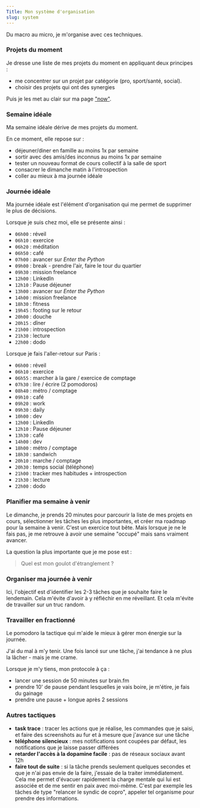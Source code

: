 ```yaml
---
Title: Mon système d'organisation
slug: system
---
```



Du macro au micro, je m'organise avec ces techniques.

### Projets du moment

Je dresse une liste de mes projets du moment en appliquant deux principes : 

- me concentrer sur un projet par catégorie (pro, sport/santé, social).
- choisir des projets qui ont des synergies 

Puis je les met au clair sur ma page ["now"](now).

### Semaine idéale

Ma semaine idéale dérive de mes projets du moment. 

En ce moment, elle repose sur :

- déjeuner/diner en famille au moins 1x par semaine
- sortir avec des amis/des inconnus au moins 1x par semaine
- tester un nouveau format de cours collectif à la salle de sport
- consacrer le dimanche matin à l'introspection
- coller au mieux à ma journée idéale

### Journée idéale

Ma journée idéale est l'élément d'organisation qui me permet de supprimer le plus de décisions. 

Lorsque je suis chez moi, elle se présente ainsi : 

- `06h00` : réveil
- `06h10` : exercice
- `06h20` : méditation
- `06h50` : café
- `07h00` : avancer sur _Enter the Python_
- `09h00` : break - prendre l'air, faire le tour du quartier
- `09h30` : mission freelance
- `12h00` : LinkedIn
- `12h10` : Pause déjeuner
- `13h00` : avancer sur _Enter the Python_
- `14h00` : mission freelance
- `18h30` : fitness
- `19h45` : footing sur le retour
- `20h00` : douche
- `20h15` : dîner
- `21h00` : introspection
- `21h30` : lecture
- `22h00` : dodo


Lorsque je fais l'aller-retour sur Paris : 

- `06h00` : réveil
- `06h10` : exercice
- `06h55` : marcher à la gare / exercice de comptage
- `07h30` : lire / écrire (2 pomodoros)
- `08h40` : métro / comptage
- `09h10` : café
- `09h20` : work
- `09h30` : daily
- `10h00` : dev
- `12h00` : LinkedIn
- `12h10` : Pause déjeuner
- `13h30` : café
- `14h00` : dev
- `18h00` : métro / comptage
- `18h30` : sandwich 
- `20h10` : marche / comptage
- `20h30` : temps social (téléphone) 
- `21h00` : tracker mes habitudes + introspection
- `21h30` : lecture
- `22h00` : dodo

### Planifier ma semaine à venir

Le dimanche, je prends 20 minutes pour parcourir la liste de mes projets en cours, sélectionner les tâches les plus importantes, et créer ma roadmap pour la semaine à venir. C'est un exercice tout bête. Mais lorsque je ne le fais pas, je me retrouve à avoir une semaine "occupé" mais sans vraiment avancer.

La question la plus importante que je me pose est : 

> Quel est mon goulot d'étranglement ? 

### Organiser ma journée à venir 

Ici, l'objectif est d'identifier les 2-3 tâches que je souhaite faire le lendemain. Cela m'évite d'avoir à y réfléchir en me réveillant. Et cela m'évite de travailler sur un truc random. 

### Travailler en fractionné

Le pomodoro la tactique qui m'aide le mieux à gérer mon énergie sur la journée. 

J'ai du mal à m'y tenir. Une fois lancé sur une tâche, j'ai tendance à ne plus la lâcher - mais je me crame. 

Lorsque je m'y tiens, mon protocole à ça :

- lancer une session de 50 minutes sur brain.fm
- prendre 10' de pause pendant lesquelles je vais boire, je m'étire, je fais du gainage
- prendre une pause + longue après 2 sessions


### Autres tactiques

- **task trace** : tracer les actions que je réalise, les commandes que je saisi, et faire des screenshots au fur et à mesure que j'avance sur une tâche
- **téléphone silencieux** : mes notifications sont coupées par défaut, les notifications que je laisse passer différées
- **retarder l'accès à la dopamine facile** : pas de réseaux sociaux avant 12h
- **faire tout de suite** : si la tâche prends seulement quelques secondes et que je n'ai pas envie de la faire, j'essaie de la traiter immédiatement. Cela me permet d'évacuer rapidement la charge mentale qui lui est associée et de me sentir en paix avec moi-même. C'est par exemple les tâches de type "relancer le syndic de copro", appeler tel organisme pour prendre des informations.
